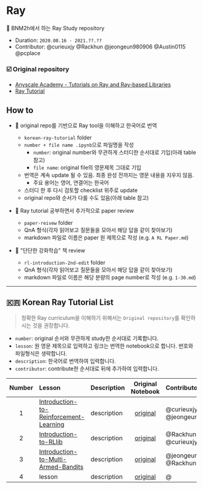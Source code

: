 # Ray

:whale2: BNM2h에서 하는 Ray Study repository

* Duration: `2020.08.16 - 2021.??.??`
* Contributor: @curieuxjy @Rackhun @jeongeun980906 @Austin0115 @pcplace

### :ballot_box_with_check: Original repository
* [Anyscale Academy - Tutorials on Ray and Ray-based Libraries](https://github.com/anyscale/academy)
* [Ray Tutorial](https://github.com/ray-project/tutorial)

## How to
* :round_pushpin: original repo를 기반으로 Ray tool을 이해하고 한국어로 번역
    * `korean-ray-tutorial` folder
    * `number + file name .ipynb`으로 파일명을 작성
        * `number`: original number와 무관하게 스터디한 순서대로 기입(아래 table 참고)
        * `file name`: original file의 영문제목 그대로 기입
    * 번역은 계속 update 될 수 있음. 최종 완성 전까지는 영문 내용을 지우지 않음.
        * 주요 용어는 영어, 연결어는 한국어
    * 스터디 한 후 다시 검토할 checklist 위주로 update
    * original repo와 순서가 다를 수도 있음(아래 table 참고)
    
* :scroll: Ray tutorial 공부하면서 추가적으로 paper review
    * `paper-reivew` folder
    * QnA 형식(각자 읽어보고 질문들을 모아서 해당 답을 같이 찾아보기)
    * markdown 파일로 이름은 paper 원 제목으로 작성 (e.g. `A RL Paper.md`)

* :blue_book: "단단한 강화학습" 책 review
    * `rl-introduction-2nd-edit` folder
    * QnA 형식(각자 읽어보고 질문들을 모아서 해당 답을 같이 찾아보기)
    * markdown 파일로 이름은 해당 분량의 page number로 작성 (e.g. `1-30.md`)

---
## :kr: Korean Ray Tutorial List
> 정확한 Ray curriculum을 이해하기 위해서는 `Original repository`를 확인하시는 것을 권장합니다.
* `number`: original 순서와 무관하게 study한 순서대로 기록합니다.
* `lesson`: 원 영문 제목으로 입력하고 링크는 번역한 notebook으로 합니다. 번호와 파일형식은 생략합니다.
* `description`: 한국어로 번역하여 입력합니다.
* `contributor`: contribute한 순서대로 뒤에 추가하여 입력합니다.

|Number|Lesson|Description|Original Notebook|Contributor|
|:----:|:-----|:----------|:---------------:|:----------|
|1|[Introduction-to-Reinforcement-Learning](https://github.com/BNM2h/Ray/blob/master/korean-ray-tutorial/01-Introduction-to-Reinforcement-Learning.ipynb)|description|[original](https://github.com/anyscale/academy/blob/master/ray-rllib/01-Introduction-to-Reinforcement-Learning.ipynb)|@curieuxjy @jeongeun980906|
|2|[Introduction-to-RLlib](https://github.com/BNM2h/Ray/blob/master/korean-ray-tutorial/02-Introduction-to-RLlib.ipynb)|description|[original](https://github.com/anyscale/academy/blob/master/ray-rllib/02-Introduction-to-RLlib.ipynb)|@Rackhun @curieuxjy|
|3|[Introduction-to-Multi-Armed-Bandits](https://github.com/BNM2h/Ray/blob/master/korean-ray-tutorial/03-Introduction-to-Multi-Armed-Bandits.ipynb)|description|[original](https://github.com/anyscale/academy/blob/master/ray-rllib/multi-armed-bandits/01-Introduction-to-Multi-Armed-Bandits.ipynb)|@jeongeun980906 @Rackhun|
|4|lesson|description|[original]()|@|